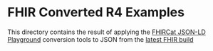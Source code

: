 # FHIR Converted R4 Examples 
This directory contains the result of applying the [FHIRCat JSON-LD Playground](https://fhircat.org/jsonld/playground/)
conversion tools to JSON from the [latest FHIR build](http://build.fhir.org)
